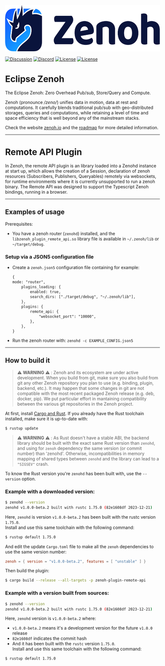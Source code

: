 <img src="https://raw.githubusercontent.com/eclipse-zenoh/zenoh/main/zenoh-dragon.png" height="150">

[![Discussion](https://img.shields.io/badge/discussion-on%20github-blue)](https://github.com/eclipse-zenoh/roadmap/discussions)
[![Discord](https://img.shields.io/badge/chat-on%20discord-blue)](https://discord.gg/2GJ958VuHs)
[![License](https://img.shields.io/badge/License-EPL%202.0-blue)](https://choosealicense.com/licenses/epl-2.0/)
[![License](https://img.shields.io/badge/License-Apache%202.0-blue.svg)](https://opensource.org/licenses/Apache-2.0)

# Eclipse Zenoh

The Eclipse Zenoh: Zero Overhead Pub/sub, Store/Query and Compute.

Zenoh (pronounce _/zeno/_) unifies data in motion, data at rest and computations. It carefully blends traditional pub/sub with geo-distributed storages, queries and computations, while retaining a level of time and space efficiency that is well beyond any of the mainstream stacks.

Check the website [zenoh.io](http://zenoh.io) and the [roadmap](https://github.com/eclipse-zenoh/roadmap) for more detailed information.

-------------------------------
# Remote API Plugin

In Zenoh, the remote API plugin is an library loaded into a Zenohd instance at start up, which allows the creation of a Session, declaration of zenoh resources (Subscribers, Publishers, Queryables) remotely via websockets, for runtime environments where it is currently unsupported to run a zenoh binary.
The Remote API was designed to support the Typescript Zenoh bindings, running in a browser.

-------------------------------
## **Examples of usage**

Prerequisites:
 - You have a zenoh router (`zenohd`) installed, and the `libzenoh_plugin_remote_api.so` library file is available in `~/.zenoh/lib` or `~/target/debug`.

### **Setup via a JSON5 configuration file**

  - Create a `zenoh.json5` configuration file containing for example:
    ```json5
    {
    mode: "router",
        plugins_loading: {
            enabled: true,
            search_dirs: ["./target/debug", "~/.zenoh/lib"],
        },
        plugins: {
            remote_api: {
                "websocket_port": "10000",
            },
        },
    }

    ```
  - Run the zenoh router with:
    `zenohd -c EXAMPLE_CONFIG.json5`


-------------------------------
## How to build it

> :warning: **WARNING** :warning: : Zenoh and its ecosystem are under active development. When you build from git, make sure you also build from git any other Zenoh repository you plan to use (e.g. binding, plugin, backend, etc.). It may happen that some changes in git are not compatible with the most recent packaged Zenoh release (e.g. deb, docker, pip). We put particular effort in mantaining compatibility between the various git repositories in the Zenoh project.

At first, install [Cargo and Rust](https://doc.rust-lang.org/cargo/getting-started/installation.html). If you already have the Rust toolchain installed, make sure it is up-to-date with:

```bash
$ rustup update
```

> :warning: **WARNING** :warning: : As Rust doesn't have a stable ABI, the backend library should be
built with the exact same Rust version than `zenohd`, and using for `zenoh` dependency the same version (or commit number) than 'zenohd'.
Otherwise, incompatibilities in memory mapping of shared types between `zenohd` and the library can lead to a `"SIGSEV"` crash.

To know the Rust version you're `zenohd` has been built with, use the `--version` option.

### Example with a downloaded version:
```bash
$ zenohd --version
zenohd v1.0.0-beta.2 built with rustc 1.75.0 (82e1608df 2023-12-21)
```
Here, `zenohd` is version `v1.0.0-beta.2` has been built with the rustc version `1.75.0`.  
Install and use this same toolchain with the following command:

```bash
$ rustup default 1.75.0
```

And edit the update `Cargo.toml` file to make all the `zenoh` dependencies to use the same version number:
```toml
zenoh = { version = "v1.0.0-beta.2", features = [ "unstable" ] }
```

Then build the plugin:  
```bash
$ cargo build --release --all-targets -p zenoh-plugin-remote-api
```


### Example with a version built from sources:
```bash
$ zenohd --version
zenohd v1.0.0-beta.2 built with rustc 1.75.0 (82e1608df 2023-12-21)
```
Here, `zenohd` version is `v1.0.0-beta.2` where:
- `v1.0.0-beta.2` means it's a development version for the future `v1.0.0` release
- `82e1608df` indicates the commit hash
- And it has been built with the `rustc` version `1.75.0`.  
Install and use this same toolchain with the following command:

```bash
$ rustup default 1.75.0
```